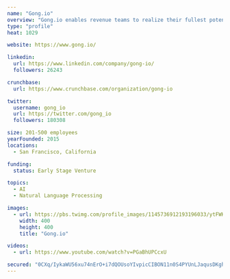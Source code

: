 ```yaml
---
name: "Gong.io"
overview: "Gong.io enables revenue teams to realize their fullest potential by unveiling customer reality."
type: "profile"
heat: 1029

website: https://www.gong.io/

linkedin:
  url: https://www.linkedin.com/company/gong-io/
  followers: 26243

crunchbase:
  url: https://www.crunchbase.com/organization/gong-io

twitter:
  username: gong_io
  url: https://twitter.com/gong_io
  followers: 180308

size: 201-500 employees
yearFounded: 2015
locations:
  - San Francisco, California

funding:
  status: Early Stage Venture

topics:
  - AI
  - Natural Language Processing

images:
  - url: https://pbs.twimg.com/profile_images/1145736912193196033/ytFWK30j_400x400.png
    width: 400
    height: 400
    title: "Gong.io"

videos:
  - url: https://www.youtube.com/watch?v=PGaBhUPCcxU

secured: "0CXq/IykaWU56xu74nErO+i7dQOUsoYIvpicCIBON11n0S4PYUnLJaqusDKghBZfBkK0cqyVQXTqjzr0XI10bLMVt5EVjL7O6ZctzxEe+KtByJUYggTGFidxRBApWCHS0K6jHEcGRLoZWjpEgTfdTKCF0mSqXvOrHHLcD68WeuSCN5Ry9jx2aM3nWn91A2ectIG8vnDQ/1M9d9fDV+HNdXbojdFP7YtfPak0tspKrVi0xpGPJ8yzjzjM+S1tUmtG4VNJvZgKF1eXIuOz6TCNjR+zmb5IoIbLw5C9c4iYDHJcMDkL/tZE6nS7YFH2d9I4;6yRfILj2XlYwip8LXFCmiw=="
---
```


